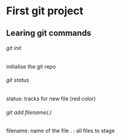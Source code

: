# First git project
## Learing git commands

###### git init
initialise the git repo

###### git status
status:  tracks for new file (red color)

###### git add filename(.)
filename:  name of the file
. : all files to stage